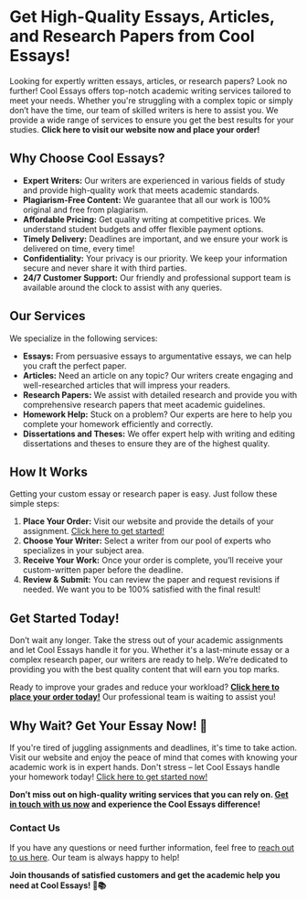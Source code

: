 # Get High-Quality Essays, Articles, and Research Papers from Cool Essays!

Looking for expertly written essays, articles, or research papers? Look no further! Cool Essays offers top-notch academic writing services tailored to meet your needs. Whether you're struggling with a complex topic or simply don’t have the time, our team of skilled writers is here to assist you. We provide a wide range of services to ensure you get the best results for your studies. **Click here to visit our website now and place your order!**

## Why Choose Cool Essays?

- **Expert Writers:** Our writers are experienced in various fields of study and provide high-quality work that meets academic standards.
- **Plagiarism-Free Content:** We guarantee that all our work is 100% original and free from plagiarism.
- **Affordable Pricing:** Get quality writing at competitive prices. We understand student budgets and offer flexible payment options.
- **Timely Delivery:** Deadlines are important, and we ensure your work is delivered on time, every time!
- **Confidentiality:** Your privacy is our priority. We keep your information secure and never share it with third parties.
- **24/7 Customer Support:** Our friendly and professional support team is available around the clock to assist with any queries.

## Our Services

We specialize in the following services:

- **Essays:** From persuasive essays to argumentative essays, we can help you craft the perfect paper.
- **Articles:** Need an article on any topic? Our writers create engaging and well-researched articles that will impress your readers.
- **Research Papers:** We assist with detailed research and provide you with comprehensive research papers that meet academic guidelines.
- **Homework Help:** Stuck on a problem? Our experts are here to help you complete your homework efficiently and correctly.
- **Dissertations and Theses:** We offer expert help with writing and editing dissertations and theses to ensure they are of the highest quality.

## How It Works

Getting your custom essay or research paper is easy. Just follow these simple steps:

1. **Place Your Order:** Visit our website and provide the details of your assignment. [Click here to get started!](https://tinyurl.com/topessay?keyword=cool+essays)
2. **Choose Your Writer:** Select a writer from our pool of experts who specializes in your subject area.
3. **Receive Your Work:** Once your order is complete, you’ll receive your custom-written paper before the deadline.
4. **Review & Submit:** You can review the paper and request revisions if needed. We want you to be 100% satisfied with the final result!

## Get Started Today!

Don’t wait any longer. Take the stress out of your academic assignments and let Cool Essays handle it for you. Whether it's a last-minute essay or a complex research paper, our writers are ready to help. We’re dedicated to providing you with the best quality content that will earn you top marks.

Ready to improve your grades and reduce your workload? **[Click here to place your order today!](https://tinyurl.com/topessay?keyword=cool+essays)** Our professional team is waiting to assist you!

## Why Wait? Get Your Essay Now! 🚀

If you're tired of juggling assignments and deadlines, it's time to take action. Visit our website and enjoy the peace of mind that comes with knowing your academic work is in expert hands. Don't stress – let Cool Essays handle your homework today! [Click here to get started now!](https://tinyurl.com/topessay?keyword=cool+essays)

**Don’t miss out on high-quality writing services that you can rely on. [Get in touch with us now](https://tinyurl.com/topessay?keyword=cool+essays) and experience the Cool Essays difference!**

### Contact Us

If you have any questions or need further information, feel free to [reach out to us here](https://tinyurl.com/topessay?keyword=cool+essays). Our team is always happy to help!

**Join thousands of satisfied customers and get the academic help you need at Cool Essays! 📝📚**
